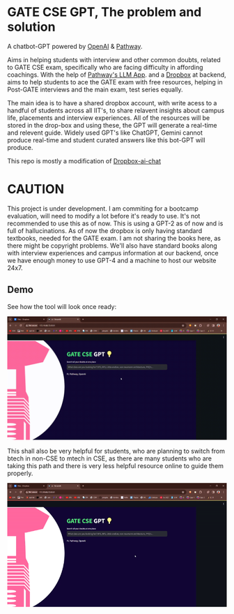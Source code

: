 # GATE CSE GPT, The problem and solution

A chatbot-GPT powered by [OpenAI](https://openai.com/) & [Pathway](https://pathway.com/).

Aims in helping students with interview and other common doubts, related to GATE CSE exam, specifically who are facing difficulty in affording coachings.
With the help of [Pathway's LLM App](https://github.com/pathwaycom/llm-app). and a [Dropbox](https://dropbox.com/) at backend, aims to help students to ace the GATE exam with free resources, helping in Post-GATE interviews and the main exam, test series equally.

The main idea is to have a shared dropbox account, with write acess to a handful of students across all IIT's, to share relavent insights about campus life, placements and interview experiences.
All of the resources will be stored in the drop-box and using these, the GPT will generate a real-time and relevent guide. 
Widely used GPT's like ChatGPT, ‎Gemini cannot produce real-time and student curated answers like this bot-GPT will produce.


This repo is mostly a modification of [Dropbox-ai-chat](https://github.com/pathway-labs/dropbox-ai-chat/tree/main)

# CAUTION
This project is under development. I am commiting for a bootcamp evaluation, will need to modify a lot before it's ready to use.
It's not recommended to use this as of now. This is using a GPT-2 as of now and is full of hallucinations. 
As of now the dropbox is only having standard textbooks, needed for the GATE exam.
I am not sharing the books here, as there might be copyright problems.
We'll also have standard books along with interview experiences and campus information at our backend, once we have enough money to use GPT-4 and a machine to host our website 24x7.

## Demo

See how the tool will look once ready:

<img src="assets/gif1.gif" alt="Image" width="600"/>

This shall also be very helpful for students, who are planning to switch from btech in non-CSE to mtech in CSE, as there are many students who are taking this path and there is very less helpful resource online to guide them properly.

![GATE CSE GPT bot](assets/gif2.gif)

